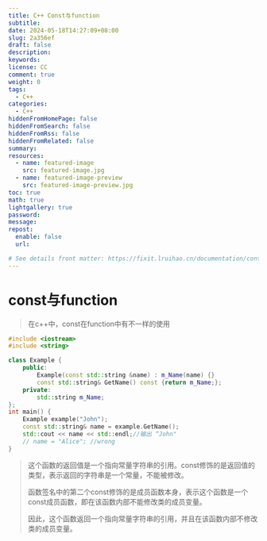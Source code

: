 ```yaml
---
title: C++ Const与function
subtitle:
date: 2024-05-18T14:27:09+08:00
slug: 2a356ef
draft: false
description:
keywords:
license: CC
comment: true
weight: 0
tags:
  - C++
categories:
  - C++
hiddenFromHomePage: false
hiddenFromSearch: false
hiddenFromRss: false
hiddenFromRelated: false
summary:
resources:
  - name: featured-image
    src: featured-image.jpg
  - name: featured-image-preview
    src: featured-image-preview.jpg
toc: true
math: true
lightgallery: true
password:
message:
repost:
  enable: false
  url:

# See details front matter: https://fixit.lruihao.cn/documentation/content-management/introduction/#front-matter
---
```


# const与function

> 在c++中，const在function中有不一样的使用

```cpp
#include <iostream>
#include <string>

class Example {
    public:
    	Example(const std::string &name) : m_Name(name) {}
    	const std::string& GetName() const {return m_Name;};
    private:
    	std::string m_Name;
};
int main() {
    Example example("John");
    const std::string& name = example.GetName();
    std::cout << name << std::endl;//输出 “John"
    // name = "Alice"; //wrong
}
```

> 这个函数的返回值是一个指向常量字符串的引用。const修饰的是返回值的类型，表示返回的字符串是一个常量，不能被修改。
>
> 函数签名中的第二个const修饰的是成员函数本身，表示这个函数是一个const成员函数，即在该函数内部不能修改类的成员变量。
>
> 因此，这个函数返回一个指向常量字符串的引用，并且在该函数内部不修改类的成员变量。